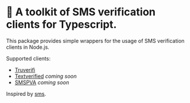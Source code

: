 # 🔨 A toolkit of SMS verification clients for Typescript.

This package provides simple wrappers for the usage of SMS verification clients in Node.js.

Supported clients:

- [Truverifi](https://truverifi.com/)
- [Textverified](https://textverified.com/) *coming soon*
- [SMSPVA](https://smspva.com/) *coming soon*

Inspired by [sms](https://github.com/saucesteals/sms).
